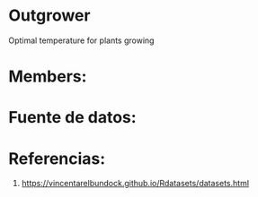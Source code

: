 # Outgrower
Optimal temperature for plants growing
# Members:
 
# Fuente de datos: 
# Referencias: 
1) https://vincentarelbundock.github.io/Rdatasets/datasets.html
